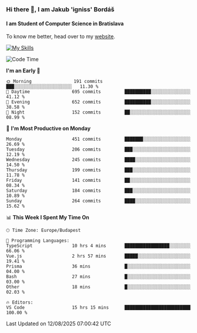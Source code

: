 ### Hi there 👋, I am Jakub 'igniss' Bordáš

#### I am Student of Computer Science in Bratislava
To know me better, head over to my [website](https://bordas.sk).

[![My Skills](https://skillicons.dev/icons?i=js,typescript,html,css,figma,svelte,vue,next,postgresql,nest,express,nodejs)](https://bordas.sk)


<!--START_SECTION:waka-->
![Code Time](http://img.shields.io/badge/Code%20Time-2%2C025%20hrs%2051%20mins-blue)

**I'm an Early 🐤** 

```text
🌞 Morning                191 commits         ███░░░░░░░░░░░░░░░░░░░░░░   11.30 % 
🌆 Daytime                695 commits         ██████████░░░░░░░░░░░░░░░   41.12 % 
🌃 Evening                652 commits         ██████████░░░░░░░░░░░░░░░   38.58 % 
🌙 Night                  152 commits         ██░░░░░░░░░░░░░░░░░░░░░░░   08.99 % 
```
📅 **I'm Most Productive on Monday** 

```text
Monday                   451 commits         ███████░░░░░░░░░░░░░░░░░░   26.69 % 
Tuesday                  206 commits         ███░░░░░░░░░░░░░░░░░░░░░░   12.19 % 
Wednesday                245 commits         ████░░░░░░░░░░░░░░░░░░░░░   14.50 % 
Thursday                 199 commits         ███░░░░░░░░░░░░░░░░░░░░░░   11.78 % 
Friday                   141 commits         ██░░░░░░░░░░░░░░░░░░░░░░░   08.34 % 
Saturday                 184 commits         ███░░░░░░░░░░░░░░░░░░░░░░   10.89 % 
Sunday                   264 commits         ████░░░░░░░░░░░░░░░░░░░░░   15.62 % 
```


📊 **This Week I Spent My Time On** 

```text
🕑︎ Time Zone: Europe/Budapest

💬 Programming Languages: 
TypeScript               10 hrs 4 mins       █████████████████░░░░░░░░   66.06 % 
Vue.js                   2 hrs 57 mins       █████░░░░░░░░░░░░░░░░░░░░   19.41 % 
Prisma                   36 mins             █░░░░░░░░░░░░░░░░░░░░░░░░   04.00 % 
Bash                     27 mins             █░░░░░░░░░░░░░░░░░░░░░░░░   03.00 % 
Other                    18 mins             █░░░░░░░░░░░░░░░░░░░░░░░░   02.03 % 

🔥 Editors: 
VS Code                  15 hrs 15 mins      █████████████████████████   100.00 % 
```


 Last Updated on 12/08/2025 07:00:42 UTC
<!--END_SECTION:waka-->
